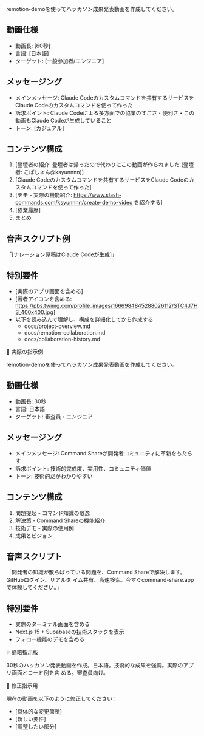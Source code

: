   remotion-demoを使ってハッカソン成果発表動画を作成してください。

  ## 動画仕様
  - 動画長: [60秒]
  - 言語: [日本語]
  - ターゲット: [一般参加者/エンジニア]

  ## メッセージング
  - メインメッセージ: Claude Codeのカスタムコマンドを共有するサービスをClaude Codeのカスタムコマンドを使って作った
  - 訴求ポイント: Claude Codeによる多方面での協業のすごさ・便利さ・この動画もClaude Codeが生成していること
  - トーン: [カジュアル]

  ## コンテンツ構成
  1. [登壇者の紹介: 登壇者は帰ったので代わりにこの動画が作られました.(登壇者: こばしゅん@ksyunnnn)]
  2. [Claude Codeのカスタムコマンドを共有するサービスをClaude Codeのカスタムコマンドを使って作った]
  3. [デモ - 実際の機能紹介: https://www.slash-commands.com/ksyunnnn/create-demo-video を紹介する]
  4. [協業履歴]
  5. まとめ

  ## 音声スクリプト例
  「[ナレーション原稿はClaude Codeが生成]」

  ## 特別要件
  - [実際のアプリ画面を含める]
  - [著者アイコンを含める: https://pbs.twimg.com/profile_images/1666984845288026112/STC4J7HS_400x400.jpg]
  - 以下を読み込んで理解し、構成を詳細化してから作成する
    - docs/project-overview.md
    - docs/remotion-collaboration.md
    - docs/collaboration-history.md


  🎯 実際の指示例

  remotion-demoを使ってハッカソン成果発表動画を作成してください。

  ## 動画仕様
  - 動画長: 30秒
  - 言語: 日本語
  - ターゲット: 審査員・エンジニア

  ## メッセージング
  - メインメッセージ: Command Shareが開発者コミュニティに革新をもたらす
  - 訴求ポイント: 技術的完成度、実用性、コミュニティ価値
  - トーン: 技術的だがわかりやすい

  ## コンテンツ構成
  1. 問題提起 - コマンド知識の散逸
  2. 解決策 - Command Shareの機能紹介
  3. 技術デモ - 実際の使用例
  4. 成果とビジョン

  ## 音声スクリプト
  「開発者の知識が散らばっている問題を、Command Shareで解決します。GitHubログイン、リアルタ
  イム共有、高速検索。今すぐcommand-share.appで体験してください。」

  ## 特別要件
  - 実際のターミナル画面を含める
  - Next.js 15 + Supabaseの技術スタックを表示
  - フォロー機能のデモを含める

  💡 簡略指示版

  30秒のハッカソン発表動画を作成。日本語。技術的な成果を強調。実際のアプリ画面とコード例を含
  める。審査員向け。

  🔧 修正指示用

  現在の動画を以下のように修正してください：
  - [具体的な変更箇所]
  - [新しい要件]
  - [調整したい部分]
